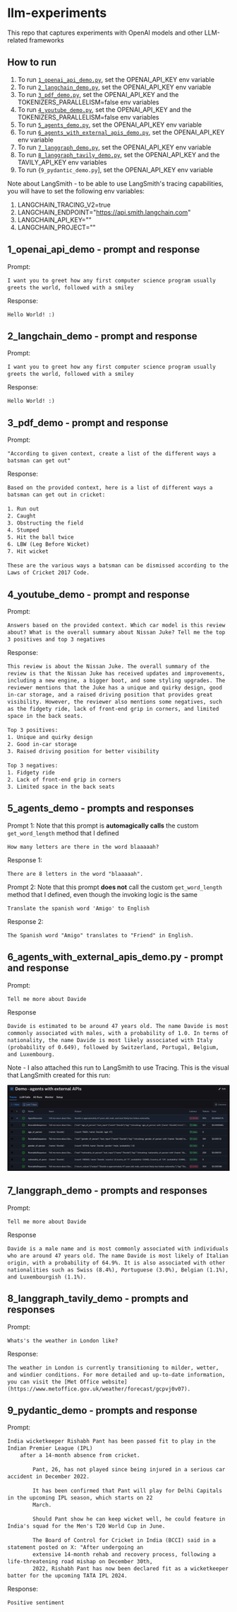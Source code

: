 # llm-experiments

This repo that captures experiments with OpenAI models and other LLM-related frameworks

## How to run
1. To run [`1_openai_api_demo.py`](#1_openai_api_demo---prompt-and-response), set the OPENAI_API_KEY env variable
2. To run [`2_langchain_demo.py`](#2_langchain_demo---prompt-and-response), set the OPENAI_API_KEY env variable
3. To run [`3_pdf_demo.py`](#3_pdf_demo---prompt-and-response), set the OPENAI_API_KEY and the TOKENIZERS_PARALLELISM=false env variables
4. To run [`4_youtube_demo.py`](#4_youtube_demo---prompt-and-response), set the OPENAI_API_KEY and the TOKENIZERS_PARALLELISM=false env variables
5. To run [`5_agents_demo.py`](#5_agents_demo---prompts-and-responses), set the OPENAI_API_KEY env variable
6. To run [`6_agents_with_external_apis_demo.py`](#6_agents_with_external_apis_demopy---prompt-and-response), set the OPENAI_API_KEY env variable
7. To run [`7_langgraph_demo.py`](#7_langgraph_demo---prompts-and-responses), set the OPENAI_API_KEY env variable
8. To run [`8_langgraph_tavily_demo.py`](#8_langgraph_tavily_demo---prompts-and-responses), set the OPENAI_API_KEY and the TAVILY_API_KEY env variables
9. To run {`9_pydantic_demo.py`],  set the OPENAI_API_KEY env variable

Note about LangSmith - to be able to use LangSmith's tracing capabilities, you will have to set the following env variables:
1. LANGCHAIN_TRACING_V2=true
2. LANGCHAIN_ENDPOINT="https://api.smith.langchain.com"
3. LANGCHAIN_API_KEY="<your-api-key>"
4. LANGCHAIN_PROJECT="<name-of-project>"

## 1_openai_api_demo - prompt and response
Prompt:
```commandline
I want you to greet how any first computer science program usually greets the world, followed with a smiley
```

Response:
```commandline
Hello World! :)
```

## 2_langchain_demo - prompt and response
Prompt:
```commandline
I want you to greet how any first computer science program usually greets the world, followed with a smiley
```

Response:
```commandline
Hello World! :)
```

## 3_pdf_demo - prompt and response

Prompt:
```commandline
"According to given context, create a list of the different ways a batsman can get out"
```

Response:
```commandline
Based on the provided context, here is a list of different ways a batsman can get out in cricket:

1. Run out
2. Caught
3. Obstructing the field
4. Stumped
5. Hit the ball twice
6. LBW (Leg Before Wicket)
7. Hit wicket

These are the various ways a batsman can be dismissed according to the Laws of Cricket 2017 Code.
```

## 4_youtube_demo - prompt and response
Prompt:
```commandline
Answers based on the provided context. Which car model is this review about? What is the overall summary about Nissan Juke? Tell me the top 3 positives and top 3 negatives
```

Response:
```commandline
This review is about the Nissan Juke. The overall summary of the review is that the Nissan Juke has received updates and improvements, including a new engine, a bigger boot, and some styling upgrades. The reviewer mentions that the Juke has a unique and quirky design, good in-car storage, and a raised driving position that provides great visibility. However, the reviewer also mentions some negatives, such as the fidgety ride, lack of front-end grip in corners, and limited space in the back seats.

Top 3 positives:
1. Unique and quirky design
2. Good in-car storage
3. Raised driving position for better visibility

Top 3 negatives:
1. Fidgety ride
2. Lack of front-end grip in corners
3. Limited space in the back seats
```

## 5_agents_demo - prompts and responses

Prompt 1: Note that this prompt is **automagically calls** the custom `get_word_length` method that I defined
```commandline
How many letters are there in the word blaaaaah?
```

Response 1:
```commandline
There are 8 letters in the word "blaaaaah".
```

Prompt 2: Note that this prompt **does not** call the custom `get_word_length` method that I defined, even though the invoking logic is the same
```commandline
Translate the spanish word 'Amigo' to English
```

Response 2:
```commandline
The Spanish word "Amigo" translates to "Friend" in English.
```

## 6_agents_with_external_apis_demo.py - prompt and response
Prompt:
```commandline
Tell me more about Davide
```

Response
```commandline
Davide is estimated to be around 47 years old. The name Davide is most commonly associated with males, with a probability of 1.0. In terms of nationality, the name Davide is most likely associated with Italy (probability of 0.649), followed by Switzerland, Portugal, Belgium, and Luxembourg.

```

Note - I also attached this run to LangSmith to use Tracing. This is the visual that LangSmith created for this run:

![langsmith_screenshot.png](resources/langsmith_screenshot.png)

## 7_langgraph_demo - prompts and responses
Prompt:
```commandline
Tell me more about Davide
```

Response
```commandline
Davide is a male name and is most commonly associated with individuals who are around 47 years old. The name Davide is most likely of Italian origin, with a probability of 64.9%. It is also associated with other nationalities such as Swiss (8.4%), Portuguese (3.0%), Belgian (1.1%), and Luxembourgish (1.1%).

```


## 8_langgraph_tavily_demo - prompts and responses
Prompt:
```commandline
Whats's the weather in London like?
```

Response:
```commandline
The weather in London is currently transitioning to milder, wetter, and windier conditions. For more detailed and up-to-date information, you can visit the [Met Office website](https://www.metoffice.gov.uk/weather/forecast/gcpvj0v07).
```

## 9_pydantic_demo - prompts and response
Prompt:
```commandline
India wicketkeeper Rishabh Pant has been passed fit to play in the Indian Premier League (IPL) 
    after a 14-month absence from cricket.

        Pant, 26, has not played since being injured in a serious car accident in December 2022.
        
        It has been confirmed that Pant will play for Delhi Capitals in the upcoming IPL season, which starts on 22 
        March.
        
        Should Pant show he can keep wicket well, he could feature in India's squad for the Men's T20 World Cup in June.
        
        The Board of Control for Cricket in India (BCCI) said in a statement posted on X: "After undergoing an 
        extensive 14-month rehab and recovery process, following a life-threatening road mishap on December 30th, 
        2022, Rishabh Pant has now been declared fit as a wicketkeeper batter for the upcoming TATA IPL 2024.
```

Response:
```commandline
Positive sentiment
```